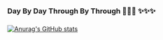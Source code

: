 ### Day By Day Through By Through 👋👋👋  ✨✨✨
###
###

[![Anurag's GitHub stats](https://github-readme-stats.vercel.app/api?username=ErKeLost&show_icons=true&theme=synthwave)](https://github.com/anuraghazra/github-readme-stats)
